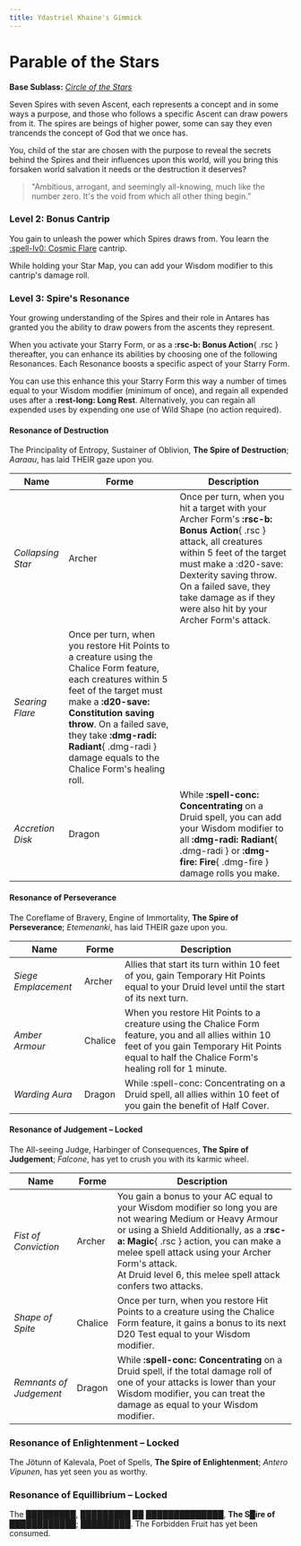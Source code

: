 ```yaml
---
title: Ydastriel Khaine's Gimmick
---
```


# Parable of the Stars

**Base Sublass:** *[Circle of the Stars](../../class/druid/star.md)*

Seven Spires with seven Ascent, each represents a concept and in some ways a purpose, and those who follows a specific Ascent can draw powers from it. The spires are beings of higher power, some can say they even trancends the concept of God that we once has.

You, child of the star are chosen with the purpose to reveal the secrets behind the Spires and their influences upon this world, will you bring this forsaken world salvation it needs or the destruction it deserves?

> "Ambitious, arrogant, and seemingly all-knowing, much like the number zero. It's the void from which all other thing begin.”

### Level 2: Bonus Cantrip

You gain to unleash the power which Spires draws from. You learn the [:spell-lv0: Cosmic Flare](../../spells/description/additional/homebrew.md#cosmic-flare) cantrip.

While holding your Star Map, you can add your Wisdom modifier to this cantrip's damage roll.

### Level 3: Spire's Resonance

Your growing understanding of the Spires and their role in Antares has granted you the ability to draw powers from the ascents they represent.

When you activate your Starry Form, or as a **:rsc-b: Bonus Action**{ .rsc } thereafter, you can enhance its abilities by choosing one of the following Resonances. Each Resonance boosts a specific aspect of your Starry Form.

You can use this enhance this your Starry Form this way a number of times equal to your Wisdom modifier (minimum of once), and regain all expended uses after a **:rest-long: Long Rest**. Alternatively, you can regain all expended uses by expending one use of Wild Shape (no action required). 

#### Resonance of Destruction

The Principality of Entropy, Sustainer of Oblivion, **The Spire of Destruction**; *Aaraau*, has laid THEIR gaze upon you.

| Name | Forme | Description |
|---|---|---|
| *Collapsing Star* | Archer | Once per turn, when you hit a target with your Archer Form's **:rsc-b: Bonus Action**{ .rsc } attack, all creatures within 5 feet of the target must make a :d20-save: Dexterity saving throw. On a failed save, they take damage as if they were also hit by your Archer Form's attack. |
| *Searing Flare* | Once per turn, when you restore Hit Points to a creature using the Chalice Form feature, each creatures within 5 feet of the target must make a **:d20-save: Constitution saving throw**. On a failed save, they take **:dmg-radi: Radiant**{ .dmg-radi } damage equals to the Chalice Form's healing roll. |
| *Accretion Disk* | Dragon | While **:spell-conc: Concentrating** on a Druid spell, you can add your Wisdom modifier to all **:dmg-radi: Radiant**{ .dmg-radi } or **:dmg-fire: Fire**{ .dmg-fire } damage rolls you make. |

#### Resonance of Perseverance

The Coreflame of Bravery, Engine of Immortality, **The Spire of Perseverance**; *Etemenanki*, has laid THEIR gaze upon you.

| Name | Forme | Description |
|---|---|---|
| *Siege Emplacement* | Archer | Allies that start its turn within 10 feet of you, gain Temporary Hit Points equal to your Druid level until the start of its next turn. 
| *Amber Armour* | Chalice | When you restore Hit Points to a creature using the Chalice Form feature, you and all allies within 10 feet of you gain Temporary Hit Points equal to half the Chalice Form's healing roll for 1 minute.
| *Warding Aura* | Dragon | While :spell-conc: Concentrating on a Druid spell, all allies within 10 feet of you gain the benefit of Half Cover.

#### Resonance of Judgement – Locked

The All-seeing Judge, Harbinger of Consequences, **The Spire of Judgement**; *Falcone*, has yet to crush you with its karmic wheel.

| Name | Forme | Description |
|---|---|---|
| *Fist of Conviction* | Archer | You gain a bonus to your AC equal to your Wisdom modifier so long you are not wearing Medium or Heavy Armour or using a Shield Additionally, as a **:rsc-a: Magic**{ .rsc } action, you can make a melee spell attack using your Archer Form's attack. <br>At Druid level 6, this melee spell attack confers two attacks. |
| *Shape of Spite* | Chalice | Once per turn, when you restore Hit Points to a creature using the Chalice Form feature, it gains a bonus to its next D20 Test equal to your Wisdom modifier.
| *Remnants of Judgement* | Dragon | While **:spell-conc: Concentrating** on a Druid spell, if the total damage roll of one of your attacks is lower than your Wisdom modifier, you can treat the damage as equal to your Wisdom modifier. |

### Resonance of Enlightenment – Locked

The Jötunn of Kalevala, Poet of Spells, **The Spire of Enlightenment**; *Antero Vipunen*, has yet seen you as worthy.

### Resonance of Equillibrium – Locked

The █████████, █████████ ██ ██████████████, **The S█ire of ████████████**; *█████████*. The Forbidden Fruit has yet been consumed.
